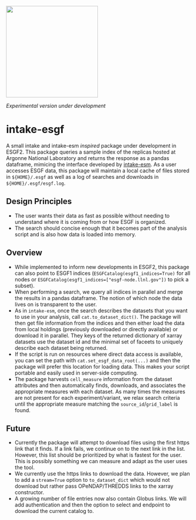 [<img width=250px src=https://nvcl.energy.gov/content/images/project/earth-system-grid-federation-2-93.jpg>](https://climatemodeling.science.energy.gov/presentations/esgf2-building-next-generation-earth-system-grid-federation)

*Experimental version under development*

# intake-esgf

A small intake and intake-esm *inspired* package under development in ESGF2.
This package queries a sample index of the replicas hosted at Argonne National
Laboratory and returns the response as a pandas dataframe, mimicing the
interface developed by [intake-esm](https://github.com/intake/intake-esm). As a
user accesses ESGF data, this package will maintain a local cache of files
stored in `${HOME}/.esgf` as well as a log of searches and downloads in `${HOME}/.esgf/esgf.log`.

## Design Principles

* The user wants their data as fast as possible without needing to understand where it is coming from or how ESGF is organized.
* The search should concise enough that it becomes part of the analysis script and is also how data is loaded into memory.

## Overview

* While implemented to inform new developments in ESGF2, this package can also point to ESGF1 indices (`ESGFCatalog(esgf1_indices=True)` for all nodes or `ESGFCatalog(esgf1_indices=["esgf-node.llnl.gov"])` to pick a subset).
* When performing a search, we query all indices in parallel and merge the results in a pandas dataframe. The notion of which node the data lives on is transparent to the user.
* As in `intake-esm`, once the search describes the datasets that you want to use in your analysis, call `cat.to_dataset_dict()`. The package will then get file information from the indices and then either load the data from local holdings (previously downloaded or directly available) or download it in parallel. They keys of the returned dictionary of xarray datasets use the dataset id and the minimal set of faceets to uniquely describe each dataset being returned.
* If the script is run on resources where direct data access is available, you can set the path with `cat.set_esgf_data_root(...)` and then the package will prefer this location for loading data.  This makes your script portable and easily used in server-side computing.
* The package harvests `cell_measure` information from the dataset attributes and then automatically finds, downloads, and associates the appropriate measures with each dataset. As many times the measures are not present for each experiment/variant, we relax search criteria until the appropriate measure matching the `source_id`/`grid_label` is found.

## Future

* Currently the package will attempt to download files using the first https link that it finds. If a link fails, we continue on to the next link in the list. However, this list should be prioritized by what is fastest for the user. This is possibly something we can measure and adapt as the user uses the tool.
* We currently use the https links to download the data. However, we plan to add a `stream=True` option to `to_dataset_dict` which would not download but rather pass OPeNDAP/THREDDS links to the xarray constructor.
* A growing number of file entries now also contain Globus links. We will add authentication and then the option to select and endpoint to download the current catalog to.
